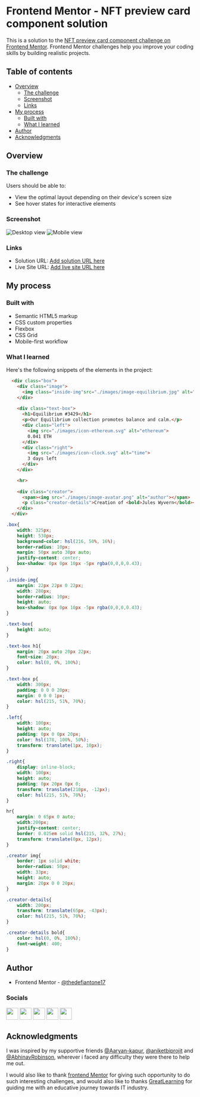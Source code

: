 # Frontend Mentor - NFT preview card component solution

This is a solution to the [NFT preview card component challenge on Frontend Mentor](https://www.frontendmentor.io/challenges/nft-preview-card-component-SbdUL_w0U). Frontend Mentor challenges help you improve your coding skills by building realistic projects. 

## Table of contents

- [Overview](#overview)
  - [The challenge](#the-challenge)
  - [Screenshot](#screenshot)
  - [Links](#links)
- [My process](#my-process)
  - [Built with](#built-with)
  - [What I learned](#what-i-learned)
- [Author](#author)
- [Acknowledgments](#acknowledgments)


## Overview

### The challenge

Users should be able to:

- View the optimal layout depending on their device's screen size
- See hover states for interactive elements

### Screenshot

![Desktop view](./design/desktop-design.jpg)
![Mobile view](./design/mobile-design.jpg)

### Links

- Solution URL: [Add solution URL here](https://your-solution-url.com)
- Live Site URL: [Add live site URL here](https://your-live-site-url.com)

## My process

### Built with

- Semantic HTML5 markup
- CSS custom properties
- Flexbox
- CSS Grid
- Mobile-first workflow

### What I learned

Here's the following snippets of the elements in the project:

```html
  <div class="box">
    <div class="image">
      <img class="inside-img"src="./images/image-equilibrium.jpg" alt="Equilibrium #3429">
    </div>
    
    <div class="text-box">
      <h1>Equilibrium #3429</h1>
      <p>Our Equilibrium collection promotes balance and calm.</p>
      <div class="left">
        <img src="./images/icon-ethereum.svg" alt="ethereum">
        0.041 ETH
      </div>
      <div class="right">
        <img src="./images/icon-clock.svg" alt="time">
        3 days left
      </div>
    </div>

    <hr>
    
    <div class="creator">
      <span><img src="./images/image-avatar.png" alt="author"></span>
      <p class="creator-details">Creation of <bold>Jules Wyvern</bold></p>
    </div>
  </div>
```
```css
.box{
    width: 325px;
    height: 530px;
    background-color: hsl(216, 50%, 16%);
    border-radius: 10px;
    margin: 50px auto 30px auto;
    justify-content: center;
    box-shadow: 0px 0px 10px -5px rgba(0,0,0,0.43);
}

.inside-img{
    margin: 22px 22px 0 22px;
    width: 280px;
    border-radius: 10px;
    height: auto;
    box-shadow: 0px 0px 10px -5px rgba(0,0,0,0.43);
}

.text-box{
    height: auto;
}

.text-box h1{
    margin: 20px auto 20px 22px;
    font-size: 20px;
    color: hsl(0, 0%, 100%);
}

.text-box p{
    width: 300px;
    padding: 0 0 0 20px;
    margin: 0 0 0 1px;
    color: hsl(215, 51%, 70%);
}

.left{
    width: 100px;
    height: auto;
    padding: 0px 0 0px 20px;
    color: hsl(178, 100%, 50%);
    transform: translate(1px, 10px);
}

.right{
    display: inline-block;
    width: 100px;
    height: auto;
    padding: 0px 20px 0px 0;
    transform: translate(210px, -12px);
    color: hsl(215, 51%, 70%);
}

hr{
    margin: 0 65px 0 auto;
    width:200px;
    justify-content: center;
    border: 0.025em solid hsl(215, 32%, 27%);
    transform: translate(0px, 12px);
}

.creator img{
    border: 1px solid white;
    border-radius: 50px;
    width: 33px;
    height: auto;
    margin: 20px 0 0 20px;
}

.creator-details{
    width: 200px;
    transform: translate(65px, -43px);
    color: hsl(215, 51%, 70%);
}

.creator-details bold{
    color: hsl(0, 0%, 100%);
    font-weight: 400;
}
```

## Author

- Frontend Mentor - [@thedefiantone17](https://www.frontendmentor.io/profile/thedefiantone17)

### Socials

<p align="left"> <a href="https://discord.com/users/ajax_borus1799#8915" target="_blank" rel="noreferrer"><img src="https://raw.githubusercontent.com/danielcranney/readme-generator/main/public/icons/socials/discord.svg" width="32" height="32" /></a> <a href="https://www.github.com/thedefiantone17" target="_blank" rel="noreferrer"><img src="https://raw.githubusercontent.com/danielcranney/readme-generator/main/public/icons/socials/github-dark.svg" width="32" height="32" /></a> <a href="http://www.instagram.com/defiant_one_17" target="_blank" rel="noreferrer"><img src="https://raw.githubusercontent.com/danielcranney/readme-generator/main/public/icons/socials/instagram.svg" width="32" height="32" /></a> <a href="https://www.linkedin.com/in/aniket-sharma-b449331a4" target="_blank" rel="noreferrer"><img src="https://raw.githubusercontent.com/danielcranney/readme-generator/main/public/icons/socials/linkedin.svg" width="32" height="32" /></a> <a href="https://www.twitter.com/aniketsharma_17" target="_blank" rel="noreferrer"><img src="https://raw.githubusercontent.com/danielcranney/readme-generator/main/public/icons/socials/twitter.svg" width="32" height="32" /></a></p>


## Acknowledgments

I was inspired by my supportive friends [@Aaryan-kapur](https://github.com/Aaryan-kapur), [@aniketbiprojit](https://github.com/aniketbiprojit) and [@AbhinavRobinson](https://github.com/AbhinavRobinson), wherever i faced any difficulty they were there to help me out.

I would also like to thank [frontend Mentor](https://twitter.com/frontendmentor) for giving such opportunity to do such interesting challenges, and would also like to thanks [GreatLearning]() for guiding me with an educative journey towards IT industry.
